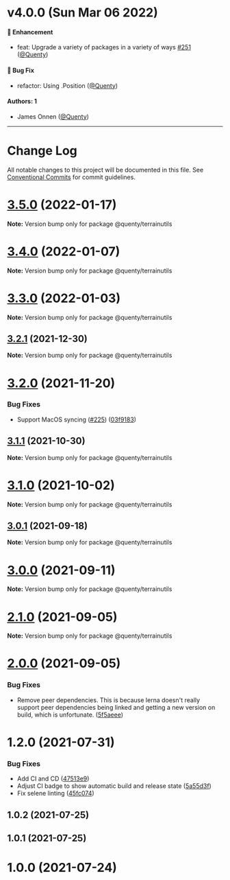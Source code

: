 # v4.0.0 (Sun Mar 06 2022)

#### 🚀 Enhancement

- feat: Upgrade a variety of packages in a variety of ways [#251](https://github.com/Quenty/NevermoreEngine/pull/251) ([@Quenty](https://github.com/Quenty))

#### 🐛 Bug Fix

- refactor: Using .Position ([@Quenty](https://github.com/Quenty))

#### Authors: 1

- James Onnen ([@Quenty](https://github.com/Quenty))

---

# Change Log

All notable changes to this project will be documented in this file.
See [Conventional Commits](https://conventionalcommits.org) for commit guidelines.

# [3.5.0](https://github.com/Quenty/NevermoreEngine/compare/@quenty/terrainutils@3.4.0...@quenty/terrainutils@3.5.0) (2022-01-17)

**Note:** Version bump only for package @quenty/terrainutils





# [3.4.0](https://github.com/Quenty/NevermoreEngine/compare/@quenty/terrainutils@3.3.0...@quenty/terrainutils@3.4.0) (2022-01-07)

**Note:** Version bump only for package @quenty/terrainutils





# [3.3.0](https://github.com/Quenty/NevermoreEngine/compare/@quenty/terrainutils@3.2.1...@quenty/terrainutils@3.3.0) (2022-01-03)

**Note:** Version bump only for package @quenty/terrainutils





## [3.2.1](https://github.com/Quenty/NevermoreEngine/compare/@quenty/terrainutils@3.2.0...@quenty/terrainutils@3.2.1) (2021-12-30)

**Note:** Version bump only for package @quenty/terrainutils





# [3.2.0](https://github.com/Quenty/NevermoreEngine/compare/@quenty/terrainutils@3.1.1...@quenty/terrainutils@3.2.0) (2021-11-20)


### Bug Fixes

* Support MacOS syncing ([#225](https://github.com/Quenty/NevermoreEngine/issues/225)) ([03f9183](https://github.com/Quenty/NevermoreEngine/commit/03f918392c6a5bdd33f8a17c38de371d1e06c67a))





## [3.1.1](https://github.com/Quenty/NevermoreEngine/compare/@quenty/terrainutils@3.1.0...@quenty/terrainutils@3.1.1) (2021-10-30)

**Note:** Version bump only for package @quenty/terrainutils





# [3.1.0](https://github.com/Quenty/NevermoreEngine/compare/@quenty/terrainutils@3.0.1...@quenty/terrainutils@3.1.0) (2021-10-02)

**Note:** Version bump only for package @quenty/terrainutils





## [3.0.1](https://github.com/Quenty/NevermoreEngine/compare/@quenty/terrainutils@3.0.0...@quenty/terrainutils@3.0.1) (2021-09-18)

**Note:** Version bump only for package @quenty/terrainutils





# [3.0.0](https://github.com/Quenty/NevermoreEngine/compare/@quenty/terrainutils@2.1.0...@quenty/terrainutils@3.0.0) (2021-09-11)

**Note:** Version bump only for package @quenty/terrainutils





# [2.1.0](https://github.com/Quenty/NevermoreEngine/compare/@quenty/terrainutils@2.0.0...@quenty/terrainutils@2.1.0) (2021-09-05)

**Note:** Version bump only for package @quenty/terrainutils





# [2.0.0](https://github.com/Quenty/NevermoreEngine/compare/@quenty/terrainutils@1.2.0...@quenty/terrainutils@2.0.0) (2021-09-05)


### Bug Fixes

* Remove peer dependencies. This is because lerna doesn't really support peer dependencies being linked and getting a new version on build, which is unfortunate. ([5f5aeee](https://github.com/Quenty/NevermoreEngine/commit/5f5aeeea8de9975435309e53679f0ef7064f9dd0))





# 1.2.0 (2021-07-31)


### Bug Fixes

* Add CI and CD ([47513e9](https://github.com/Quenty/NevermoreEngine/commit/47513e9b568162707534af132396dd8756947dd3))
* Adjust CI badge to show automatic build and release state ([5a55d3f](https://github.com/Quenty/NevermoreEngine/commit/5a55d3f19bf8d66a760d67da9b56ed47fab74656))
* Fix selene linting ([45fc074](https://github.com/Quenty/NevermoreEngine/commit/45fc07489ee59127ac6582689f19a0e87c1e5b5a))



## 1.0.2 (2021-07-25)



## 1.0.1 (2021-07-25)



# 1.0.0 (2021-07-24)
